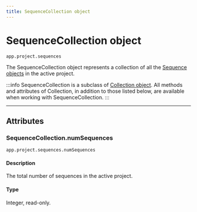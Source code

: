 ```yaml
---
title: SequenceCollection object
---
```

# SequenceCollection object

`app.project.sequences`

The SequenceCollection object represents a collection of all the  [Sequence objects](../../sequence/sequence) in the active project.

:::info
SequenceCollection is a subclass of [Collection object](../collection). All methods and attributes of Collection, in addition to those listed below, are available when working with SequenceCollection.
:::


---

## Attributes

### SequenceCollection.numSequences

`app.project.sequences.numSequences`

#### Description

The total number of sequences in the active project.

#### Type

Integer, read-only.
